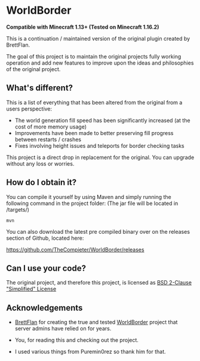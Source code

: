 # WorldBorder

**Compatible with Minecraft 1.13+ (Tested on Minecraft 1.16.2)**

This is a continuation / maintained version of the original plugin created by BrettFlan.

The goal of this project is to maintain the original projects fully working operation and add new features to improve upon the ideas
and philosophies of the original project.

## What's different?

This is a list of everything that has been altered from the original from a users perspective:
* The world generation fill speed has been significantly increased (at the cost of more memory usage)
* Improvements have been made to better preserving fill progress between restarts / crashes
* Fixes involving height issues and teleports for border checking tasks

This project is a direct drop in replacement for the original. You can upgrade without any loss or worries.

## How do I obtain it?

You can compile it yourself by using Maven and simply running the following command in the project folder:
(The jar file will be located in /targets/)

```
mvn
```

You can also download the latest pre compiled binary over on the releases section of Github, located here:

https://github.com/TheCompieter/WorldBorder/releases

## Can I use your code?

The original project, and therefore this project, is licensed as [BSD 2-Clause "Simplified" License](https://github.com/TheCompieter/WorldBorder/blob/master/LICENSE)

## Acknowledgements

* [BrettFlan](https://github.com/Brettflan) for creating the true and tested [WorldBorder](https://github.com/Brettflan/WorldBorder) project that server admins have relied on for years.
* You, for reading this and checking out the project.

* I used various things from Puremin0rez so thank him for that.